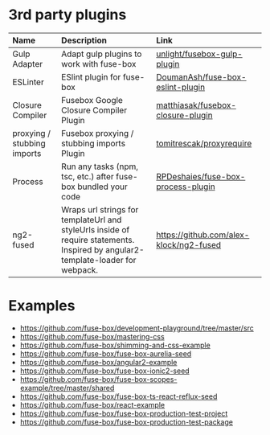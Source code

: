# 3rd party plugins

| Name             | Description                              | Link                                                                                      |
|:-----------------|:-----------------------------------------|:------------------------------------------------------------------------------------------|
| Gulp Adapter     | Adapt gulp plugins to work with fuse-box | [unlight/fusebox-gulp-plugin](https://github.com/unlight/fusebox-gulp-plugin)             |
| ESLinter         | ESlint plugin for fuse-box               | [DoumanAsh/fuse-box-eslint-plugin](https://github.com/DoumanAsh/fuse-box-eslint-plugin)   |
| Closure Compiler | Fusebox Google Closure Compiler Plugin   | [matthiasak/fusebox-closure-plugin](https://github.com/matthiasak/fusebox-closure-plugin) |
| proxying / stubbing imports | Fusebox proxying / stubbing imports  Plugin| [tomitrescak/proxyrequire](https://github.com/tomitrescak/proxyrequire) |
| Process | Run any tasks (npm, tsc, etc.) after fuse-box bundled your code | [RPDeshaies/fuse-box-process-plugin](https://github.com/RPDeshaies/fuse-box-process-plugin) |
| ng2-fused | Wraps url strings for templateUrl and styleUrls inside of require statements. Inspired by angular2-template-loader for webpack. | https://github.com/alex-klock/ng2-fused

# Examples

- https://github.com/fuse-box/development-playground/tree/master/src
- https://github.com/fuse-box/mastering-css
- https://github.com/fuse-box/shimming-and-css-example
- https://github.com/fuse-box/fuse-box-aurelia-seed
- https://github.com/fuse-box/angular2-example
- https://github.com/fuse-box/fuse-box-ionic2-seed
- https://github.com/fuse-box/fuse-box-scopes-example/tree/master/shared
- https://github.com/fuse-box/fuse-box-ts-react-reflux-seed
- https://github.com/fuse-box/react-example
- https://github.com/fuse-box/fuse-box-production-test-project
- https://github.com/fuse-box/fuse-box-production-test-package
